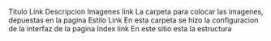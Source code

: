 Titulo	Link	Descripcion
Imagenes	link	La carpeta para colocar las imagenes, depuestas en la pagina
Estilo	Link	En esta carpeta se hizo la configuracion de la interfaz de la pagina
Index	link	En este sitio esta la estructura
